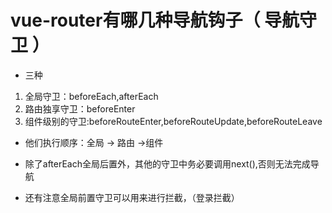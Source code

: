 # vue-router有哪几种导航钩子（ 导航守卫 ）

- 三种
1. 全局守卫：beforeEach,afterEach
2. 路由独享守卫：beforeEnter
3. 组件级别的守卫:beforeRouteEnter,beforeRouteUpdate,beforeRouteLeave

- 他们执行顺序：全局 -> 路由 ->组件

- 除了afterEach全局后置外，其他的守卫中务必要调用next(),否则无法完成导航
- 还有注意全局前置守卫可以用来进行拦截，（登录拦截）